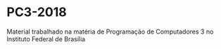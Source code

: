# PC3-2018
Material trabalhado na matéria de  Programação de Computadores 3 no Instituto Federal de Brasília
